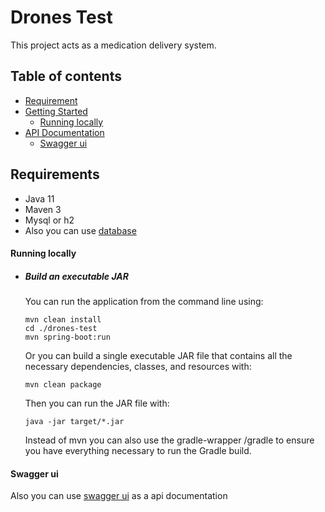 # Drones Test

This project acts as a medication delivery system.

## Table of contents

- [Requirement](#requirements)
- [Getting Started](#getting-started)
    - [Running locally](#running-locally)
- [API Documentation](#api-documentation)
    - [Swagger ui](#swagger-ui)

## Requirements

- Java 11
- Maven 3
- Mysql or h2
- 
  Also you can use [database](http://localhost:8080/h2-console/)


#### Running locally

- ##### Build an executable JAR
  You can run the application from the command line using:

    ```
    mvn clean install
    cd ./drones-test
    mvn spring-boot:run
   ```

  Or you can build a single executable JAR file that contains all the necessary     dependencies, classes, and resources with:

    ```
    mvn clean package
    ```
  Then you can run the JAR file with:
    ```
    java -jar target/*.jar
    ```
  Instead of mvn you can also use the gradle-wrapper /gradle to ensure you have     everything necessary to run the Gradle build.



#### Swagger ui

Also you can use [swagger ui](http://localhost:8080/swagger-ui.html) as a api documentation